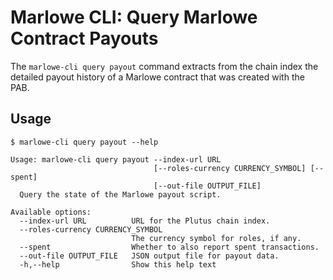# Marlowe CLI: Query Marlowe Contract Payouts

The `marlowe-cli query payout` command extracts from the chain index the detailed payout history of a Marlowe contract that was created with the PAB.


## Usage

    $ marlowe-cli query payout --help
    
    Usage: marlowe-cli query payout --index-url URL 
                                    [--roles-currency CURRENCY_SYMBOL] [--spent] 
                                    [--out-file OUTPUT_FILE]
      Query the state of the Marlowe payout script.
    
    Available options:
      --index-url URL          URL for the Plutus chain index.
      --roles-currency CURRENCY_SYMBOL
                               The currency symbol for roles, if any.
      --spent                  Whether to also report spent transactions.
      --out-file OUTPUT_FILE   JSON output file for payout data.
      -h,--help                Show this help text
